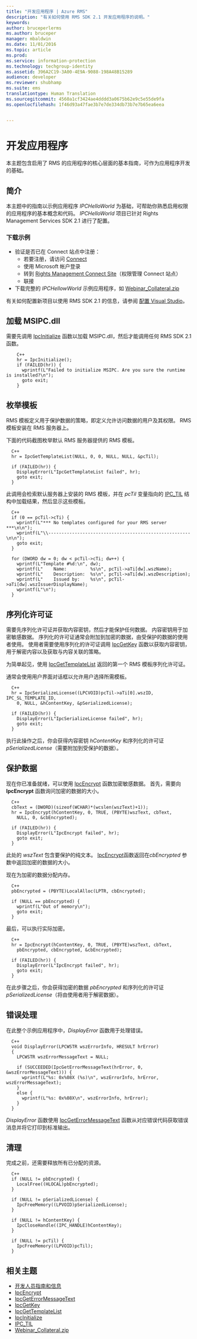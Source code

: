 ```yaml
---
title: "开发应用程序 | Azure RMS"
description: "有关如何使用 RMS SDK 2.1 开发应用程序的说明。"
keywords: 
author: bruceperlerms
ms.author: bruceper
manager: mbaldwin
ms.date: 11/01/2016
ms.topic: article
ms.prod: 
ms.service: information-protection
ms.technology: techgroup-identity
ms.assetid: 396A2C19-3A00-4E9A-9088-198A48B15289
audience: developer
ms.reviewer: shubhamp
ms.suite: ems
translationtype: Human Translation
ms.sourcegitcommit: 4560a1cf3424ae4dddd3a0675b62e9c5e55de9fa
ms.openlocfilehash: 1f46d93a47fae3b7e7de334db73b7e7b65ea6eea


---
```


# <a name="developing-your-application"></a>开发应用程序

本主题包含启用了 RMS 的应用程序的核心层面的基本指南，可作为应用程序开发的基础。

## <a name="introduction"></a>简介

本主题中的指南以示例应用程序 *IPCHelloWorld* 为基础，可帮助你熟悉启用权限的应用程序的基本概念和代码。 *IPCHelloWorld* 项目已针对 Rights Management Services SDK 2.1 进行了配置。

### <a name="download-sample"></a>下载示例
- 验证是否已在 Connect 站点中注册：
  - 若要注册，请访问 [Connect](http://connect.microsoft.com)
  - 使用 Microsoft 帐户登录
  - 转到 [Rights Management Connect Site](https://connect.microsoft.com/site1170)（权限管理 Connect 站点）
  - 联接 
- 下载完整的 *IPCHellowWorld* 示例应用程序，如 [Webinar_Collateral.zip](https://connect.microsoft.com/site1170/Downloads/DownloadDetails.aspx?DownloadID=42440)

有关如何配置新项目以使用 RMS SDK 2.1 的信息，请参阅 [配置 Visual Studio](how-to-configure-a-visual-studio-project-to-use-the-ad-rms-sdk-2-0.md)。



## <a name="loading-msipcdll"></a>加载 MSIPC.dll

需要先调用 [IpcInitialize](https://msdn.microsoft.com/library/jj127295.aspx) 函数以加载 MSIPC.dll，然后才能调用任何 RMS SDK 2.1 函数。

        C++
        hr = IpcInitialize();
        if (FAILED(hr)) {
          wprintf(L"Failed to initialize MSIPC. Are you sure the runtime is installed?\n");
          goto exit;
        }

## <a name="enumerating-templates"></a>枚举模板

RMS 模板定义用于保护数据的策略，即定义允许访问数据的用户及其权限。 RMS 模板安装在 RMS 服务器上。

下面的代码截图枚举默认 RMS 服务器提供的 RMS 模板。

      C++
      hr = IpcGetTemplateList(NULL, 0, 0, NULL, NULL, &pcTil);

      if (FAILED(hr)) {
        DisplayError(L"IpcGetTemplateList failed", hr);
        goto exit;
      }

此调用会检索默认服务器上安装的 RMS 模板，并在 *pcTil* 变量指向的 [IPC_TIL](https://msdn.microsoft.com/library/hh535283.aspx) 结构中加载结果，然后显示这些模板。

      C++
      if (0 == pcTil->cTi) {
        wprintf(L"*** No templates configured for your RMS server ***\n\n");
        wprintf(L"\\------------------------------------------------------\n\n");
        goto exit;
      }

      for (DWORD dw = 0; dw < pcTil->cTi; dw++) {
        wprintf(L"Template #%d:\n", dw);
        wprintf(L"    Name:         %s\n", pcTil->aTi[dw].wszName);
        wprintf(L"    Description:  %s\n", pcTil->aTi[dw].wszDescription);
        wprintf(L"    Issued by:    %s\n", pcTil->aTi[dw].wszIssuerDisplayName);
        wprintf(L"\n");
      }

## <a name="serializing-a-license"></a>序列化许可证

需要先序列化许可证并获取内容密钥，然后才能保护任何数据。 内容密钥用于加密敏感数据。 序列化的许可证通常会附加到加密的数据，由受保护的数据的使用者使用。 使用者需要使用序列化的许可证调用 [IpcGetKey](https://msdn.microsoft.com/library/hh535263.aspx) 函数以获取内容密钥，用于解密内容以及获取与内容关联的策略。

为简单起见，使用 [IpcGetTemplateList](https://msdn.microsoft.com/library/hh535267.aspx) 返回的第一个 RMS 模板序列化许可证。

通常会使用用户界面对话框以允许用户选择所需模板。

      C++
      hr = IpcSerializeLicense((LPCVOID)pcTil->aTi[0].wszID, IPC_SL_TEMPLATE_ID,
        0, NULL, &hContentKey, &pSerializedLicense);

      if (FAILED(hr)) {
        DisplayError(L"IpcSerializeLicense failed", hr);
        goto exit;
      }

执行此操作之后，你会获得内容密钥 *hContentKey* 和序列化的许可证 *pSerializedLicense*（需要附加到受保护的数据）。


## <a name="protecting-data"></a>保护数据

现在你已准备就绪，可以使用 [IpcEncrypt](https://msdn.microsoft.com/library/hh535259.aspx) 函数加密敏感数据。 首先，需要向 **IpcEncrypt** 函数询问加密的数据的大小。

      C++
      cbText = (DWORD)(sizeof(WCHAR)*(wcslen(wszText)+1));
      hr = IpcEncrypt(hContentKey, 0, TRUE, (PBYTE)wszText, cbText,
        NULL, 0, &cbEncrypted);

      if (FAILED(hr)) {
        DisplayError(L"IpcEncrypt failed", hr);
        goto exit;
      }

此处的 *wszText* 包含要保护的纯文本。 [IpcEncrypt](https://msdn.microsoft.com/library/hh535259.aspx)函数返回在*cbEncrypted* 参数中返回加密的数据的大小。

现在为加密的数据分配内存。

      C++
      pbEncrypted = (PBYTE)LocalAlloc(LPTR, cbEncrypted);

      if (NULL == pbEncrypted) {
        wprintf(L"Out of memory\n");
        goto exit;
      }

最后，可以执行实际加密。

      C++
      hr = IpcEncrypt(hContentKey, 0, TRUE, (PBYTE)wszText, cbText,
        pbEncrypted, cbEncrypted, &cbEncrypted);

      if (FAILED(hr)) {
        DisplayError(L"IpcEncrypt failed", hr);
        goto exit;
      }

在此步骤之后，你会获得加密的数据 *pbEncrypted* 和序列化的许可证 *pSerializedLicense*（将由使用者用于解密数据）。

## <a name="error-handling"></a>错误处理

在此整个示例应用程序中，*DisplayError* 函数用于处理错误。

      C++
      void DisplayError(LPCWSTR wszErrorInfo, HRESULT hrError)
      {
        LPCWSTR wszErrorMessageText = NULL;

        if (SUCCEEDED(IpcGetErrorMessageText(hrError, 0, &wszErrorMessageText))) {
          wprintf(L"%s: 0x%08X (%s)\n", wszErrorInfo, hrError, wszErrorMessageText);
        }
        else {
          wprintf(L"%s: 0x%08X\n", wszErrorInfo, hrError);
        }
      }

*DisplayError* 函数使用 [IpcGetErrorMessageText](https://msdn.microsoft.com/library/hh535261.aspx) 函数从对应错误代码获取错误消息并将它打印到标准输出。

## <a name="cleaning-up"></a>清理

完成之前，还需要释放所有已分配的资源。

      C++
      if (NULL != pbEncrypted) {
        LocalFree((HLOCAL)pbEncrypted);
      }

      if (NULL != pSerializedLicense) {
        IpcFreeMemory((LPVOID)pSerializedLicense);
      }

      if (NULL != hContentKey) {
        IpcCloseHandle((IPC_HANDLE)hContentKey);
      }

      if (NULL != pcTil) {
        IpcFreeMemory((LPVOID)pcTil);
      }

## <a name="related-topics"></a>相关主题

- [开发人员指南和信息](developer-notes.md)
- [IpcEncrypt](https://msdn.microsoft.com/library/hh535259.aspx)
- [IpcGetErrorMessageText](https://msdn.microsoft.com/library/hh535261.aspx)
- [IpcGetKey](https://msdn.microsoft.com/library/hh535263.aspx)
- [IpcGetTemplateList](https://msdn.microsoft.com/library/hh535267.aspx)
- [IpcInitialize](https://msdn.microsoft.com/library/jj127295.aspx)
- [IPC_TIL](https://msdn.microsoft.com/library/hh535283.aspx)
- [Webinar_Collateral.zip](https://connect.microsoft.com/site1170/Downloads/DownloadDetails.aspx?DownloadID=42440)



<!--HONumber=Nov16_HO1-->


